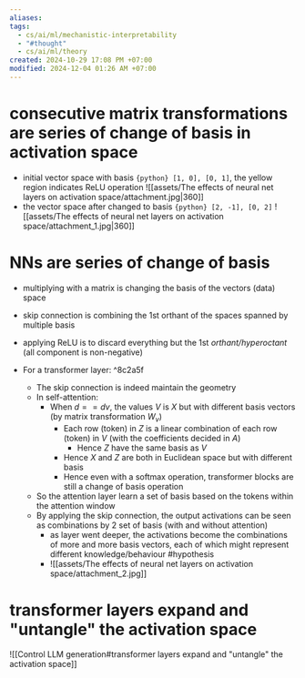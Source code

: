 ```yaml
---
aliases: 
tags:
  - cs/ai/ml/mechanistic-interpretability
  - "#thought"
  - cs/ai/ml/theory
created: 2024-10-29 17:08 PM +07:00
modified: 2024-12-04 01:26 AM +07:00
---
```

# consecutive matrix transformations are series of change of basis in activation space
- initial vector space with basis `{python} [1, 0], [0, 1]`, the yellow region indicates ReLU operation
	![[assets/The effects of neural net layers on activation space/attachment.jpg|360]]
- the vector space after changed to basis `{python} [2, -1], [0, 2]`
	![[assets/The effects of neural net layers on activation space/attachment_1.jpg|360]]
# NNs are series of change of basis
- multiplying with a matrix is changing the basis of the vectors (data) space
- skip connection is combining the 1st orthant of the spaces spanned by multiple basis
- applying ReLU is to discard everything but the 1st _orthant/hyperoctant_ (all component is non-negative)

- For a transformer layer: ^8c2a5f
	- The skip connection is indeed maintain the geometry
	- In self-attention:
		- When $d == dv$, the values $V$ is $X$ but with different basis vectors (by matrix transformation $W_v$)
			- Each row (token) in $Z$ is a linear combination of each row (token) in $V$ (with the coefficients decided in $A$)
				- Hence $Z$ have the same basis as $V$
			- Hence $X$ and $Z$ are both in Euclidean space but with different basis
			- Hence even with a softmax operation, transformer blocks are still a change of basis operation
	- So the attention layer learn a set of basis based on the tokens within the attention window
	- By applying the skip connection, the output activations can be seen as combinations by 2 set of basis (with and without attention)
		- as layer went deeper, the activations become the combinations of more and more basis vectors, each of which might represent different knowledge/behaviour #hypothesis
		- ![[assets/The effects of neural net layers on activation space/attachment_2.jpg]]

# transformer layers expand and "untangle" the activation space
![[Control LLM generation#transformer layers expand and "untangle" the activation space]]
